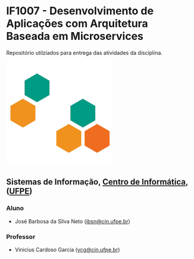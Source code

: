 # IF1007 - Desenvolvimento de Aplicações com Arquitetura Baseada em Microservices

Repositório utilziados para entrega das atividades da disciplina.

![IF1007](/if1007-microservices-icon.png)

## Sistemas de Informação, [Centro de Informática](http://www.cin.ufpe.br), ([UFPE](http://www.ufpe.br))

### Aluno
* José Barbosa da Silva Neto ([jbsn@cin.ufpe.br](mailto:jbsn@cin.ufpe.br))

### Professor

* Vinicius Cardoso Garcia ([vcg@cin.ufpe.br](mailto:vcg@cin.ufpe.br))
